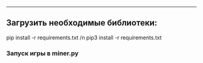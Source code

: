 --------------------------------------------------
<h2> Загрузить необходимые библиотеки:</h2>
<p>pip install -r requirements.txt /n pip3 install -r requirements.txt</p>
<h3> Запуск игры в miner.py</h3>
